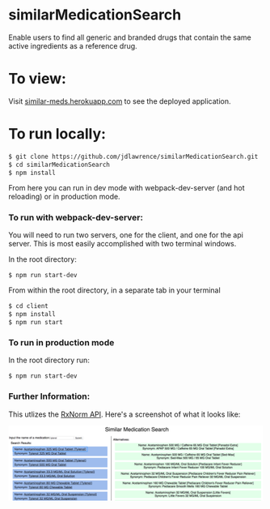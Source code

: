 # similarMedicationSearch
Enable users to find all generic and branded drugs that contain the same active ingredients as a reference drug. 

# To view:
Visit [similar-meds.herokuapp.com](https://similar-meds.herokuapp.com/) to see the deployed application.

# To run locally:
```
$ git clone https://github.com/jdlawrence/similarMedicationSearch.git
$ cd similarMedicationSearch
$ npm install
```

From here you can run in dev mode with webpack-dev-server (and hot reloading) or in production mode.

### To run with webpack-dev-server:
You will need to run two servers, one for the client, and one for the api server.
This is most easily accomplished with two terminal windows.

In the root directory:

```
$ npm run start-dev
```

From within the root directory, in a separate tab in your terminal 

```
$ cd client
$ npm install
$ npm run start
```



### To run in production mode
In the root directory run: 

```
$ npm run start-dev
```
### Further Information:
This utlizes the [RxNorm API](https://rxnav.nlm.nih.gov/RxNormAPIREST.html#label:functions). Here's a screenshot of what it looks like:

![Similar Medication Search](./screenshot.png)